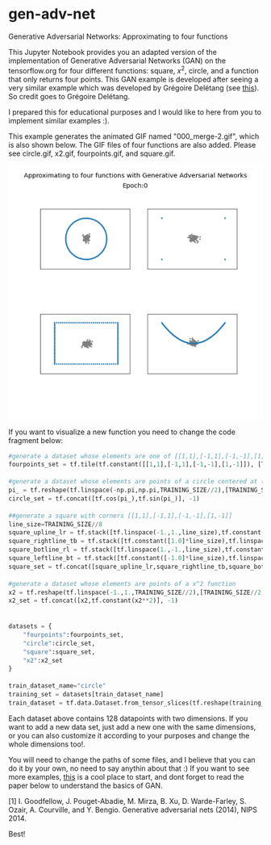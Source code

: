 # gen-adv-net
Generative Adversarial Networks: Approximating to four functions

This Jupyter Notebook provides you an adapted version of the implementation of Generative Adversarial Networks (GAN) on the tensorflow.org for four different functions: square, $x^2$, circle, and a function that only returns four points. This GAN example is developed after seeing a very similar example which was developed by Grégoire Delétang (see  [this](https://towardsdatascience.com/how-gans-really-work-2e1db1f407bb)). So credit goes to Grégoire Delétang.

I prepared this for educational purposes and I would like to here from you to implement similar examples :).

This example generates the animated GIF named "000_merge-2.gif", which is also shown below. The GIF files of four functions are also added. Please see circle.gif, x2.gif, fourpoints.gif, and square.gif.


![](000_merge-2.gif)


If you want to visualize a new function you need to change the code fragment below:

```python
#generate a dataset whose elements are one of [[1,1],[-1,1],[-1,-1],[1,-1]]
fourpoints_set = tf.tile(tf.constant([[1,1],[-1,1],[-1,-1],[1,-1]]), [TRAINING_SIZE//8,1])

#generate a dataset whose elements are points of a circle centered at (0,0)
pi_ = tf.reshape(tf.linspace(-np.pi,np.pi,TRAINING_SIZE//2),[TRAINING_SIZE//2,1])
circle_set = tf.concat([tf.cos(pi_),tf.sin(pi_)], -1)

##generate a square with corners [[1,1],[-1,1],[-1,-1],[1,-1]]
line_size=TRAINING_SIZE//8
square_upline_lr = tf.stack([tf.linspace(-1.,1.,line_size),tf.constant([1.0]*line_size)],axis=-1)
square_rightline_tb = tf.stack([tf.constant([1.0]*line_size),tf.linspace(1.,-1.,line_size),],axis=-1)
square_botline_rl = tf.stack([tf.linspace(1.,-1.,line_size),tf.constant([-1.0]*line_size)],axis=-1)
square_leftline_bt = tf.stack([tf.constant([-1.0]*line_size),tf.linspace(-1.,1.,line_size),],axis=-1)
square_set = tf.concat([square_upline_lr,square_rightline_tb,square_botline_rl,square_leftline_bt],axis=0)

#generate a dataset whose elements are points of a x^2 function 
x2 = tf.reshape(tf.linspace(-1.,1.,TRAINING_SIZE//2),[TRAINING_SIZE//2,1])
x2_set = tf.concat([x2,tf.constant(x2**2)], -1)


datasets = {
    "fourpoints":fourpoints_set,
    "circle":circle_set,
    "square":square_set,
    "x2":x2_set
}

train_dataset_name="circle"
training_set = datasets[train_dataset_name]
train_dataset = tf.data.Dataset.from_tensor_slices(tf.reshape(training_set, [1,16,16,1])).shuffle(BUFFER_SIZE).batch(BATCH_SIZE)
```

Each dataset above contains 128 datapoints with two dimensions. If you want to add a new data set, just add a new one with the same dimensions, or you can also customize it according to your purposes and change the whole dimensions too!.

You will need to change the paths of some files, and I believe that you can do it by your own, no need to say anythin about that :) 
If you want to see more examples, [this](https://medium.com/@jonathan_hui/gan-some-cool-applications-of-gans-4c9ecca35900) is a cool place to start, and dont forget to read the paper below to understand the basics of GAN.

[1] I. Goodfellow, J. Pouget-Abadie, M. Mirza, B. Xu, D. Warde-Farley, S. Ozair, A. Courville, and Y. Bengio. Generative adversarial nets (2014), NIPS 2014.

Best!

